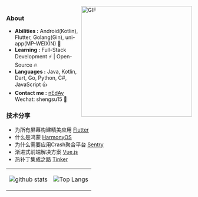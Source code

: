 <img align="right" alt="GIF" src="https://media.giphy.com/media/SWoSkN6DxTszqIKEqv/giphy.gif" height="300" />

### About

-  **Abilities :** Android(Kotlin), Flutter, Golang(Gin), uni-app(MP-WEIXIN) :muscle:
-  **Learning :** Full-Stack Development :zap: | Open-Source :fire:    
-  **Languages :** Java, Kotlin, Dart, Go, Python, C#, JavaScript :thumbsup:
-  **Contact me :** [nEdAy](mailto:shengsu15@gmail.com)  Wechat: shengsu15 :punch:


### 技术分享

- 为所有屏幕构建精美应用 [Flutter](https://file.neday.cn/Flutter.pdf)
- 什么是鸿蒙 [HarmonyOS](https://file.neday.cn/HarmonyOS.pdf)
- 为什么需要应用Crash聚合平台 [Sentry](https://file.neday.cn/Sentry.pdf)
- 渐进式前端解决方案 [Vue.js](https://file.neday.cn/Vue.pdf)
- 热补丁集成之路 [Tinker](https://file.neday.cn/Tinker.pdf)


<table cellspacing="0" cellpadding="0" style="border: none">
  <tr>
    <td>
      
![github stats](https://github-readme-stats.vercel.app/api?username=nEdAy&count_private=true&show_icons=true)
    </td>
    <td>
      
![Top Langs](https://github-readme-stats.vercel.app/api/top-langs/?username=nEdAy&layout=compact)
    </td>
  </tr> 
</table>
